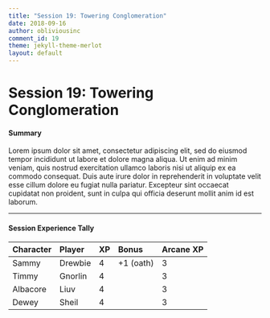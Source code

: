 ```yaml
---
title: "Session 19: Towering Conglomeration"
date: 2018-09-16
author: obliviousinc
comment_id: 19
theme: jekyll-theme-merlot
layout: default
---
```


# Session 19: Towering Conglomeration

#### Summary

Lorem ipsum dolor sit amet, consectetur adipiscing elit, sed do eiusmod tempor incididunt ut labore et dolore magna aliqua. Ut enim ad minim veniam, quis nostrud exercitation ullamco laboris nisi ut aliquip ex ea commodo consequat. Duis aute irure dolor in reprehenderit in voluptate velit esse cillum dolore eu fugiat nulla pariatur. Excepteur sint occaecat cupidatat non proident, sunt in culpa qui officia deserunt mollit anim id est laborum.

* * *

#### Session Experience Tally

| Character | Player  | XP  | Bonus      | Arcane XP |
|:--------- |:------- |:--- |:---------- |:--------- |
| Sammy     | Drewbie | 4   | +1 (oath)  | 3         |
| Timmy     | Gnorlin | 4   |            | 3         |
| Albacore  | Liuv    | 4   |            | 3         |
| Dewey     | Sheil   | 4   |            | 3         |